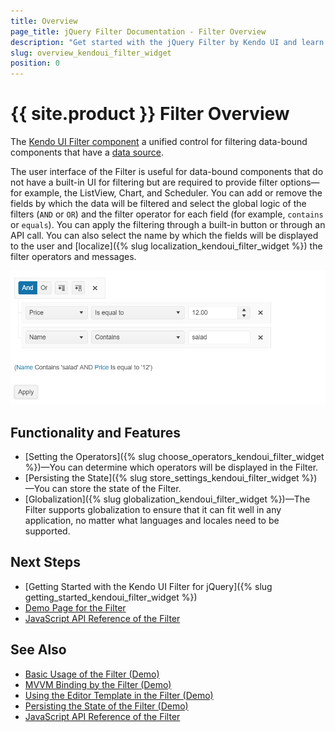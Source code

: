 ```yaml
---
title: Overview
page_title: jQuery Filter Documentation - Filter Overview
description: "Get started with the jQuery Filter by Kendo UI and learn how to create, initialize, and enable the component."
slug: overview_kendoui_filter_widget
position: 0
---
```


# {{ site.product }} Filter Overview

The [Kendo UI Filter component](https://demos.telerik.com/kendo-ui/filter/index) a unified control for filtering data-bound components that have a [data source](/api/javascript/data/datasource).

The user interface of the Filter is useful for data-bound components that do not have a built-in UI for filtering but are required to provide filter options&mdash;for example, the ListView, Chart, and Scheduler. You can add or remove the fields by which the data will be filtered and select the global logic of the filters (`AND` or `OR`) and the filter operator for each field (for example, `contains` or `equals`). You can apply the filtering through a built-in button or through an API call. You can also select the name by which the fields will be displayed to the user and [localize]({% slug localization_kendoui_filter_widget %}) the filter operators and messages.

![Kendo UI for jQuery Filter Component Overview](images/filter-overview.png)

## Functionality and Features

* [Setting the Operators]({% slug choose_operators_kendoui_filter_widget %})&mdash;You can determine which operators will be displayed in the Filter.
* [Persisting the State]({% slug store_settings_kendoui_filter_widget %})&mdash;You can store the state of the Filter. 
* [Globalization]({% slug globalization_kendoui_filter_widget %})&mdash;The Filter supports globalization to ensure that it can fit well in any application, no matter what languages and locales need to be supported.

## Next Steps 

* [Getting Started with the Kendo UI Filter for jQuery]({% slug getting_started_kendoui_filter_widget %})
* [Demo Page for the Filter](https://demos.telerik.com/kendo-ui/filter/index)
* [JavaScript API Reference of the Filter](/api/javascript/ui/filter)

## See Also

* [Basic Usage of the Filter (Demo)](https://demos.telerik.com/kendo-ui/filter/index)
* [MVVM Binding by the Filter (Demo)](https://demos.telerik.com/kendo-ui/filter/mvvm)
* [Using the Editor Template in the Filter (Demo)](https://demos.telerik.com/kendo-ui/filter/custom-editors)
* [Persisting the State of the Filter (Demo)](https://demos.telerik.com/kendo-ui/filter/persist-state)
* [JavaScript API Reference of the Filter](/api/javascript/ui/filter)
